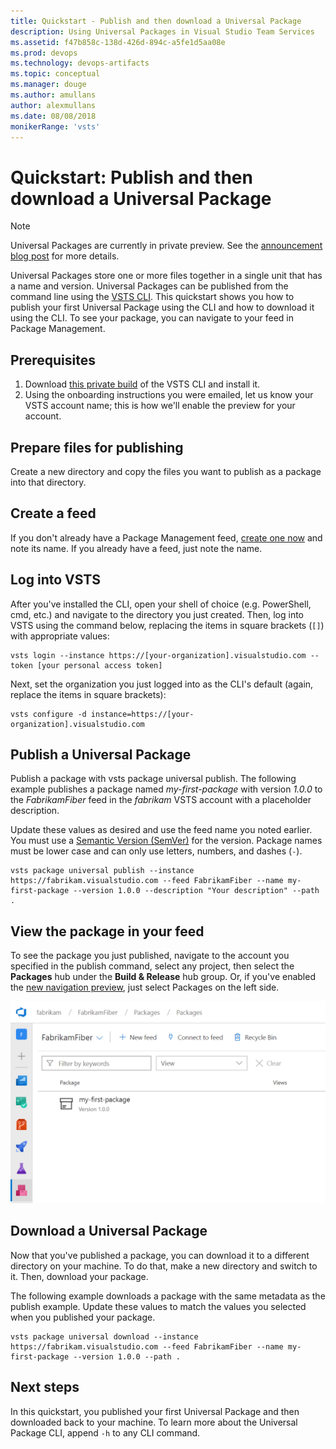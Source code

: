 ```yaml
---
title: Quickstart - Publish and then download a Universal Package
description: Using Universal Packages in Visual Studio Team Services
ms.assetid: f47b858c-138d-426d-894c-a5fe1d5aa08e
ms.prod: devops
ms.technology: devops-artifacts
ms.topic: conceptual
ms.manager: douge
ms.author: amullans
author: alexmullans
ms.date: 08/08/2018
monikerRange: 'vsts'
---
```


# Quickstart: Publish and then download a Universal Package

> [!NOTE]
> Universal Packages are currently in private preview. See the [announcement blog post](https://blogs.msdn.microsoft.com/devops/2018/07/09/universal-packages-bring-large-generic-artifact-management-to-vsts/) for more details.

Universal Packages store one or more files together in a single unit that has a name and version. Universal Packages can be published from the command line using the [VSTS CLI](https://docs.microsoft.com/cli/vsts/overview?view=vsts-cli-latest). This quickstart shows you how to publish your first Universal Package using the CLI and how to download it using the CLI. To see your package, you can navigate to your feed in Package Management.

## Prerequisites

1. Download [this private build](https://1drv.ms/u/s!AuzH567rcbHhv5JLiqDK0Csb1LT80g) of the VSTS CLI and install it.
2. Using the onboarding instructions you were emailed, let us know your VSTS account name; this is how we'll enable the preview for your account.

## Prepare files for publishing

Create a new directory and copy the files you want to publish as a package into that directory.

## Create a feed

If you don't already have a Package Management feed, [create one now](../feeds/create-feed.md) and note its name. If you already have a feed, just note the name.

## Log into VSTS

After you've installed the CLI, open your shell of choice (e.g. PowerShell, cmd, etc.) and navigate to the directory you just created. Then, log into VSTS using the command below, replacing the items in square brackets (`[]`) with appropriate values:

```vstscli-interactive
vsts login --instance https://[your-organization].visualstudio.com --token [your personal access token]
```

Next, set the organization you just logged into as the CLI's default (again, replace the items in square brackets):

```vstscli-interactive
vsts configure -d instance=https://[your-organization].visualstudio.com
```

## Publish a Universal Package

Publish a package with vsts package universal publish. The following example publishes a package named *my-first-package* with version *1.0.0* to the *FabrikamFiber* feed in the *fabrikam* VSTS account with a placeholder description.

Update these values as desired and use the feed name you noted earlier. You must use a [Semantic Version (SemVer)](https://semver.org) for the version. Package names must be lower case and can only use letters, numbers, and dashes (`-`).

```vstscli-interactive
vsts package universal publish --instance https://fabrikam.visualstudio.com --feed FabrikamFiber --name my-first-package --version 1.0.0 --description "Your description" --path .
```

## View the package in your feed

To see the package you just published, navigate to the account you specified in the publish command, select any project, then select the **Packages** hub under the **Build & Release** hub group. Or, if you've enabled the [new navigation preview](https://blogs.msdn.microsoft.com/devops/2018/06/19/new-navigation/), just select Packages on the left side.

![Universal Package listing in a sample feed](_img/universal-in-feed.png)

## Download a Universal Package

Now that you've published a package, you can download it to a different directory on your machine. To do that, make a new directory and switch to it. Then, download your package.

The following example downloads a package with the same metadata as the publish example. Update these values to match the values you selected when you published your package.

```vstscli-interactive
vsts package universal download --instance https://fabrikam.visualstudio.com --feed FabrikamFiber --name my-first-package --version 1.0.0 --path .
```

## Next steps

In this quickstart, you published your first Universal Package and then downloaded back to your machine. To learn more about the Universal Package CLI, append `-h` to any CLI command.